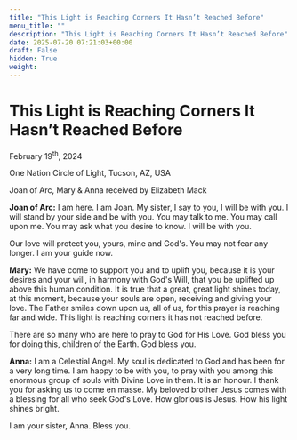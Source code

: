```yaml
---
title: "This Light is Reaching Corners It Hasn’t Reached Before"
menu_title: ""
description: "This Light is Reaching Corners It Hasn’t Reached Before"
date: 2025-07-20 07:21:03+00:00
draft: False
hidden: True
weight:
---
```

# This Light is Reaching Corners It Hasn’t Reached Before

February 19<sup>th</sup>, 2024

One Nation Circle of Light, Tucson, AZ, USA

Joan of Arc, Mary & Anna received by Elizabeth Mack

**Joan of Arc:** I am here. I am Joan. My sister, I say to you, I will be with you. I will stand by your side and be with you. You may talk to me. You may call upon me. You may ask what you desire to know. I will be with you.

Our love will protect you, yours, mine and God's. You may not fear any longer. I am your guide now.

**Mary:** We have come to support you and to uplift you, because it is your desires and your will, in harmony with God's Will, that you be uplifted up above this human condition. It is true that a great, great light shines today, at this moment, because your souls are open, receiving and giving your love. The Father smiles down upon us, all of us, for this prayer is reaching far and wide. This light is reaching corners it has not reached before.

There are so many who are here to pray to God for His Love. God bless you for doing this, children of the Earth. God bless you.

**Anna:** I am a Celestial Angel. My soul is dedicated to God and has been for a very long time. I am happy to be with you, to pray with you among this enormous group of souls with Divine Love in them. It is an honour. I thank you for asking us to come en masse. My beloved brother Jesus comes with a blessing for all who seek God's Love. How glorious is Jesus. How his light shines bright.

I am your sister, Anna. Bless you.
